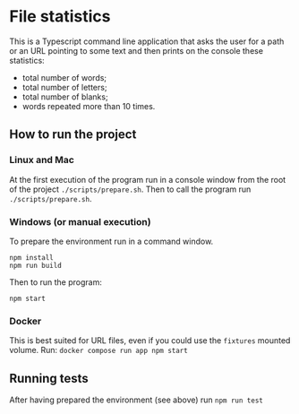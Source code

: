 # File statistics

This is a Typescript command line application that asks the user for a path or an URL pointing to some text and then 
prints on the console these statistics:
- total number of words;
- total number of letters;
- total number of blanks;
- words repeated more than 10 times.

## How to run the project
### Linux and Mac
At the first execution of the program run in a console window from the root of the project `./scripts/prepare.sh`. 
Then to call the program run `./scripts/prepare.sh`.
### Windows (or manual execution)
To prepare the environment run in a command window.
```
npm install
npm run build
```
Then to run the program:
```
npm start
```
### Docker
This is best suited for URL files, even if you could use the `fixtures` mounted volume. Run:
`docker compose run app npm start`

## Running tests
After having prepared the environment (see above) run `npm run test`
